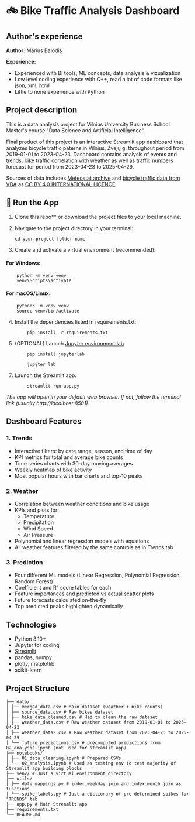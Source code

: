 # 🚲 Bike Traffic Analysis Dashboard

## Author's experience

**Author:** Marius Balodis

**Experience:**
- Experienced with BI tools, ML concepts, data analysis & vizualization
- Low level coding experience with C++, read a lot of code formats like json, xml, html
- Little to none experience with Python

## Project description

This is a data analysis project for Vilnius University Business School Master's course "Data Science and Artificial Intelligence". 

Final product of this project is an interactive Streamlit app dashboard that analyzes bicycle traffic paterns in Vilnius, Žvejų g. throughout period from 2019-01-01 to 2023-04-23. Dashboard contains analysis of events and trends, bike traffic correlation with weather as well as traffic numbers forecast for period from 2023-04-23 to 2025-04-29. 

Sources of data includes [Meteostat archive](https://meteostat.net/en/place/lt/vilnius?s=26730&t=2023-04-23/2025-04-29) and [bicycle traffic data from VDA](https://atviri-duomenys.stat.gov.lt/datasets/LTdata::%C5%BEvej%C5%B3-g-dvira%C4%8Di%C5%B3-sraut%C5%B3-duomenys/explore?showTable=true) as [CC BY 4.0 INTERNATIONAL LICENCE](https://creativecommons.org/licenses/by/4.0/)

## 🚀 Run the App

1. Clone this repo** or download the project files to your local machine.

2. Navigate to the project directory in your terminal:
    ```
    cd your-project-folder-name
    ```

3. Create and activate a virtual environment (recommended):
#### For Windows:
```
    python -m venv venv
    venv\Scripts\activate
```
#### For macOS/Linux:
```
    python3 -m venv venv
    source venv/bin/activate
```

4. Install the dependencies listed in requirements.txt:
```
        pip install -r requirements.txt
```

5. (OPTIONAL) Launch [Jupyter environment lab](https://jupyter.org/)
```
        pip install jupyterlab

        jupyter lab
```
7. Launch the Streamlit app:
```
        streamlit run app.py
```
   
*The app will open in your default web browser. If not, follow the terminal link (usually http://localhost:8501).*



## Dashboard Features

### 1. Trends
- Interactive filters: by date range, season, and time of day
- KPI metrics for total and average bike counts
- Time series charts with 30-day moving averages
- Weekly heatmap of bike activity
- Most popular hours with bar charts and top-10 peaks

### 2. Weather
- Correlation between weather conditions and bike usage
- KPIs and plots for:
  - Temperature
  - Precipitation
  - Wind Speed
  - Air Pressure
- Polynomial and linear regression models with equations
- All weather features filtered by the same controls as in Trends tab

### 3. Prediction
- Four different ML models (Linear Regression, Polynomial Regression, Random Forest)
- Coefficient and R² score tables for each
- Feature importances and predicted vs actual scatter plots
- Future forecasts calculated on-the-fly
- Top predicted peaks highlighted dynamically

## Technologies

- Python 3.10+
- Jupyter for coding
- [Streamlit](https://streamlit.io/)
- pandas, numpy
- plotly, matplotlib
- scikit-learn

## Project Structure

```
├── data/
│ ├── merged_data.csv # Main dataset (weather + bike counts)
│ ├── source_data.csv # Raw bikes dataset
│ ├── bike_data_cleaned.csv # Had to clean the raw dataset
│ ├── weather_data.csv # Raw weather dataset from 2019-01-01 to 2023-04-23
│ ├── weather_data2.csv # Raw weather dataset from 2023-04-23 to 2025-04-29
│ └── future_predictions.csv # precomputed predictions from 02_analysis.ipynb (not used for streamlit app)
├── notebooks/
│ ├── 01_data_cleaning.ipynb # Prepared CSVs
│ └── 02_analysis.ipynb # Used as testing env to test majority of Streamlit app building blocks
├── venv/ # Just a virtual environment directory
├── utils/
│ ├── date_mappings.py # index.weekday join and index.month join as functions
│ └── spike_labels.py # Just a dictionary of pre-determined spikes for "TRENDS" tab
├── app.py # Main Streamlit app
├── requirements.txt
└── README.md
```